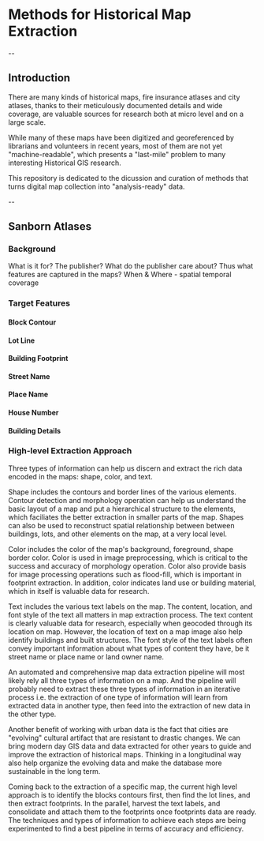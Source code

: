 # Methods for Historical Map Extraction
--

## Introduction

There are many kinds of historical maps, fire insurance atlases and city atlases, thanks to their meticulously documented details and wide coverage, are valuable sources for research both at micro level and on a large scale. 

While many of these maps have been digitized and georeferenced by librarians and volunteers in recent years, most of them are not yet "machine-readable", which presents a "last-mile" problem to many interesting Historical GIS research. 

This repository is dedicated to the dicussion and curation of methods that turns digital map collection into "analysis-ready" data. 

-- 

## Sanborn Atlases


### Background

What is it for? The publisher? What do the publisher care about? Thus what features are captured in the maps? When & Where - spatial temporal coverage

### Target Features

#### Block Contour
#### Lot Line
#### Building Footprint

#### Street Name
#### Place Name
#### House Number
#### Building Details

### High-level Extraction Approach

Three types of information can help us discern and extract the rich data encoded in the maps: shape, color, and text. 

Shape includes the contours and border lines of the various elements. Contour detection and morphology operation can help us understand the basic layout of a map and put a hierarchical structure to the elements, which faciliates the better extraction in smaller parts of the map. Shapes can also be used to reconstruct spatial relationship between between buildings, lots, and other elements on the map, at a very local level.

Color includes the color of the map's background, foreground, shape border color. Color is used in image preprocessing, which is critical to the success and accuracy of morphology operation. Color also provide basis for image processing operations such as flood-fill, which is important in footprint extraction. In addition, color indicates land use or building material, which in itself is valuable data for research. 

Text includes the various text labels on the map. The content, location, and font style of the text all matters in map extraction process. The text content is clearly valuable data for research, especially when geocoded through its location on map. However, the location of text on a map image also help identify buildings and built structures. The font style of the text labels often convey important information about what types of content they have, be it street name or place name or land owner name. 

An automated and comprehensive map data extraction pipeline will most likely rely all three types of information on a map. And the pipeline will probably need to extract these three types of information in an iterative process i.e. the extraction of one type of information will learn from extracted data in another type, then feed into the extraction of new data in the other type.

Another benefit of working with urban data is the fact that cities are "evolving" cultural artifact that are resistant to drastic changes. We can bring modern day GIS data and data extracted for other years to guide and improve the extraction of historical maps. Thinking in a longitudinal way also help organize the evolving data and make the database more sustainable in the long term.

Coming back to the extraction of a specific map, the current high level approach is to identify the blocks contours first, then find the lot lines, and then extract footprints. In the parallel, harvest the text labels, and consolidate and attach them to the footprints once footprints data are ready. The techniques and types of information to achieve each steps are being experimented to find a best pipeline in terms of accuracy and efficiency.